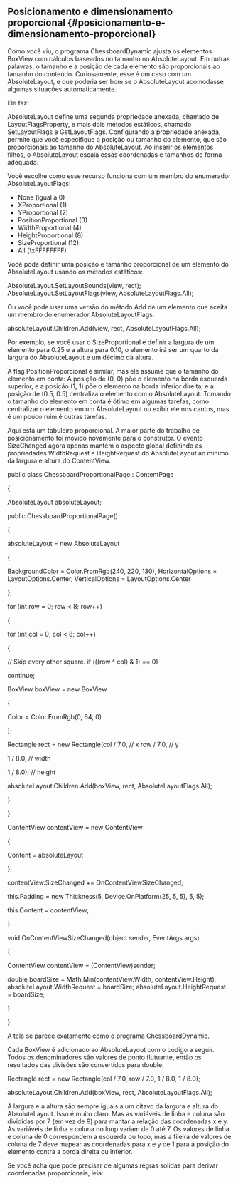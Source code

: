 ## Posicionamento e dimensionamento proporcional {#posicionamento-e-dimensionamento-proporcional}

Como você viu, o programa ChessboardDynamic ajusta os elementos BoxView com cálculos baseados no tamanho no AbsoluteLayout. Em outras palavras, o tamanho e a posição de cada elemento são proporcionais ao tamanho do conteúdo. Curiosamente, esse é um caso com um AbsoluteLayout, e que poderia ser bom se o AbsoluteLayout acomodasse algumas situações automaticamente.

Ele faz!

AbsoluteLayout define uma segunda propriedade anexada, chamado de LayoutFlagsProperty, e mais dois métodos estáticos, chamado SetLayoutFlags e GetLayoutFlags. Configurando a propriedade anexada, permite que você especifique a posição ou tamanho do elemento, que são proporcionais ao tamanho do AbsoluteLayout. Ao inserir os elementos filhos, o AbsoluteLayout escala essas coordenadas e tamanhos de forma adequada.

Você escolhe como esse recurso funciona com um membro do enumerador AbsoluteLayoutFlags:

*   None (igual a 0)
*   XProportional (1)
*   YProportional (2)
*   PositionProportional (3)
*   WidthProportional (4)
*   HeightProportional (8)
*   SizeProportional (12)
*   All (\xFFFFFFFF)

Você pode definir uma posição e tamanho proporcional de um elemento do AbsoluteLayout usando os métodos estáticos:

AbsoluteLayout.SetLayoutBounds(view, rect); AbsoluteLayout.SetLayoutFlags(view, AbsoluteLayoutFlags.All);

Ou você pode usar uma versão do método Add de um elemento que aceita um membro do enumerador AbsoluteLayoutFlags:

absoluteLayout.Children.Add(view, rect, AbsoluteLayoutFlags.All);

Por exemplo, se você usar o SizeProportional e definir a largura de um elemento para 0.25 e a altura para 0.10, o elemento irá ser um quarto da largura do AbsoluteLayout e um décimo da altura.

A flag PositionProporcional é similar, mas ele assume que o tamanho do elemento em conta: A posição de (0, 0) põe o elemento na borda esquerda superior, e a posição (1, 1) põe o elemento na borda inferior direita, e a posição de (0.5, 0.5) centraliza o elemento com o AbsoluteLayout. Tomando o tamanho do elemento em conta é ótimo em algumas tarefas, como centralizar o elemento em um AbsoluteLayout ou exibir ele nos cantos, mas é um pouco ruim é outras tarefas.

Aqui está um tabuleiro proporcional. A maior parte do trabalho de posicionamento foi movido novamente para o construtor. O evento SizeChanged agora apenas mantém o aspecto global definindo as propriedades WidthRequest e HeightRequest do AbsoluteLayout ao mínimo da largura e altura do ContentView.

public class ChessboardProportionalPage : ContentPage

{

AbsoluteLayout absoluteLayout;

public ChessboardProportionalPage()

{

absoluteLayout = new AbsoluteLayout

{

BackgroundColor = Color.FromRgb(240, 220, 130), HorizontalOptions = LayoutOptions.Center, VerticalOptions = LayoutOptions.Center

};

for (int row = 0; row &lt; 8; row++)

{

for (int col = 0; col &lt; 8; col++)

{

// Skip every other square. if (((row ^ col) &amp; 1) == 0)

continue;

BoxView boxView = new BoxView

{

Color = Color.FromRgb(0, 64, 0)

};

Rectangle rect = new Rectangle(col / 7.0, // x row / 7.0, // y

1 / 8.0, // width

1 / 8.0); // height

absoluteLayout.Children.Add(boxView, rect, AbsoluteLayoutFlags.All);

}

}

ContentView contentView = new ContentView

{

Content = absoluteLayout

};

contentView.SizeChanged += OnContentViewSizeChanged;

this.Padding = new Thickness(5, Device.OnPlatform(25, 5, 5), 5, 5);

this.Content = contentView;

}

void OnContentViewSizeChanged(object sender, EventArgs args)

{

ContentView contentView = (ContentView)sender;

double boardSize = Math.Min(contentView.Width, contentView.Height); absoluteLayout.WidthRequest = boardSize; absoluteLayout.HeightRequest = boardSize;

}

}

A tela se parece exatamente como o programa ChessboardDynamic.

Cada BoxView é adicionado ao AbsoluteLayout com o código a seguir. Todos os denominadores são valores de ponto flutuante, então os resultados das divisões são convertidos para double.

Rectangle rect = new Rectangle(col / 7.0, row / 7.0, 1 / 8.0, 1 / 8.0);

absoluteLayout.Children.Add(boxView, rect, AbsoluteLayoutFlags.All);

A largura e a altura são sempre iguais a um oitavo da largura e altura do AbsoluteLayout. Isso é muito claro. Mas as variáveis de linha e coluna são divididas por 7 (em vez de 9) para mantar a relação das coordenadas x e y. As variáveis de linha e coluna no loop variam de 0 até 7\. Os valores de linha e coluna de 0 correspondem a esquerda ou topo, mas a fileira de valores de coluna de 7 deve mapear as coordenadas para x e y de 1 para a posição do elemento contra a borda direita ou inferior.

Se você acha que pode precisar de algumas regras solidas para derivar coordenadas proporcionais, leia: